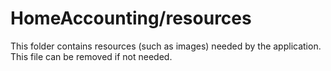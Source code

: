 # HomeAccounting/resources

This folder contains resources (such as images) needed by the application. This file can
be removed if not needed.
